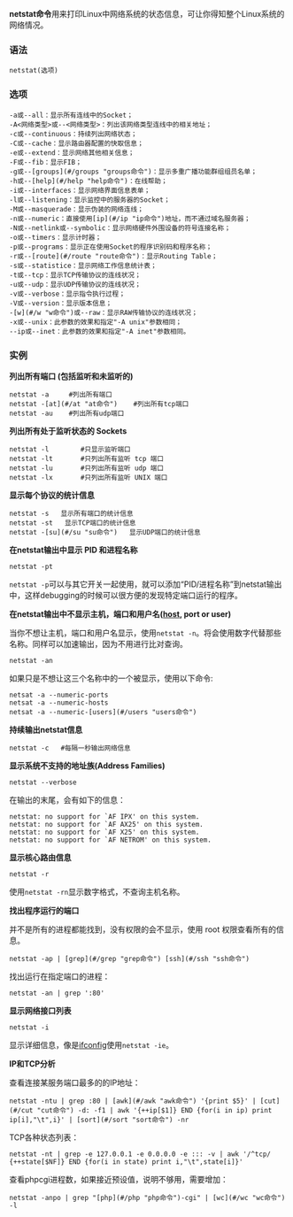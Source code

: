 **netstat命令**用来打印Linux中网络系统的状态信息，可让你得知整个Linux系统的网络情况。

### 语法  

```
netstat(选项)
```

### 选项  

```
-a或--all：显示所有连线中的Socket；
-A<网络类型>或--<网络类型>：列出该网络类型连线中的相关地址；
-c或--continuous：持续列出网络状态；
-C或--cache：显示路由器配置的快取信息；
-e或--extend：显示网络其他相关信息；
-F或--fib：显示FIB；
-g或--[groups](#/groups "groups命令")：显示多重广播功能群组组员名单；
-h或--[help](#/help "help命令")：在线帮助；
-i或--interfaces：显示网络界面信息表单；
-l或--listening：显示监控中的服务器的Socket；
-M或--masquerade：显示伪装的网络连线；
-n或--numeric：直接使用[ip](#/ip "ip命令")地址，而不通过域名服务器；
-N或--netlink或--symbolic：显示网络硬件外围设备的符号连接名称；
-o或--timers：显示计时器；
-p或--programs：显示正在使用Socket的程序识别码和程序名称；
-r或--[route](#/route "route命令")：显示Routing Table；
-s或--statistice：显示网络工作信息统计表；
-t或--tcp：显示TCP传输协议的连线状况；
-u或--udp：显示UDP传输协议的连线状况；
-v或--verbose：显示指令执行过程；
-V或--version：显示版本信息；
-[w](#/w "w命令")或--raw：显示RAW传输协议的连线状况；
-x或--unix：此参数的效果和指定"-A unix"参数相同；
--ip或--inet：此参数的效果和指定"-A inet"参数相同。
```

### 实例  

**列出所有端口 (包括监听和未监听的)**

```
netstat -a     #列出所有端口
netstat -[at](#/at "at命令")    #列出所有tcp端口
netstat -au    #列出所有udp端口                             
```

**列出所有处于监听状态的 Sockets**

```
netstat -l        #只显示监听端口
netstat -lt       #只列出所有监听 tcp 端口
netstat -lu       #只列出所有监听 udp 端口
netstat -lx       #只列出所有监听 UNIX 端口
```

**显示每个协议的统计信息**

```
netstat -s   显示所有端口的统计信息
netstat -st   显示TCP端口的统计信息
netstat -[su](#/su "su命令")   显示UDP端口的统计信息

```

**在netstat输出中显示 PID 和进程名称**

```
netstat -pt
```

`netstat -p`可以与其它开关一起使用，就可以添加“PID/进程名称”到netstat输出中，这样debugging的时候可以很方便的发现特定端口运行的程序。

**在netstat输出中不显示主机，端口和用户名([host](#/host "host命令"), port or user)**

当你不想让主机，端口和用户名显示，使用`netstat -n`。将会使用数字代替那些名称。同样可以加速输出，因为不用进行比对查询。

```
netstat -an
```

如果只是不想让这三个名称中的一个被显示，使用以下命令:

```
netsat -a --numeric-ports
netsat -a --numeric-hosts
netsat -a --numeric-[users](#/users "users命令")
```

**持续输出netstat信息**

```
netstat -c   #每隔一秒输出网络信息
```

**显示系统不支持的地址族(Address Families)**

```
netstat --verbose
```

在输出的末尾，会有如下的信息：

```
netstat: no support for `AF IPX' on this system.
netstat: no support for `AF AX25' on this system.
netstat: no support for `AF X25' on this system.
netstat: no support for `AF NETROM' on this system.
```

**显示核心路由信息**

```
netstat -r
```

使用`netstat -rn`显示数字格式，不查询主机名称。

**找出程序运行的端口**

并不是所有的进程都能找到，没有权限的会不显示，使用 root 权限查看所有的信息。

```
netstat -ap | [grep](#/grep "grep命令") [ssh](#/ssh "ssh命令")
```

找出运行在指定端口的进程：

```
netstat -an | grep ':80'
```

**显示网络接口列表**

```
netstat -i
```

显示详细信息，像是[ifconfig](#/ifconfig "ifconfig命令")使用`netstat -ie`。

**IP和TCP分析**

查看连接某服务端口最多的的IP地址：

```
netstat -ntu | grep :80 | [awk](#/awk "awk命令") '{print $5}' | [cut](#/cut "cut命令") -d: -f1 | awk '{++ip[$1]} END {for(i in ip) print ip[i],"\t",i}' | [sort](#/sort "sort命令") -nr
```

TCP各种状态列表：

```
netstat -nt | grep -e 127.0.0.1 -e 0.0.0.0 -e ::: -v | awk '/^tcp/ {++state[$NF]} END {for(i in state) print i,"\t",state[i]}'
```

查看phpcgi进程数，如果接近预设值，说明不够用，需要增加：

```
netstat -anpo | grep "[php](#/php "php命令")-cgi" | [wc](#/wc "wc命令") -l
```
